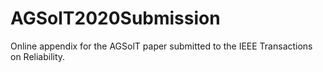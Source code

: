 # AGSolT2020Submission
Online appendix for the AGSolT paper submitted to the IEEE Transactions on Reliability.
